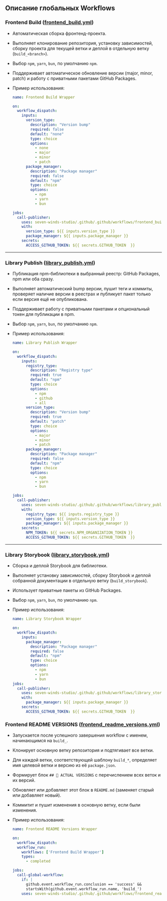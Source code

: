 ## Описание глобальных Workflows

### Frontend Build ([frontend_build.yml](../.github/workflows/frontend_build.yml))

- Автоматическая сборка фронтенд-проекта.
- Выполняет клонирование репозитория, установку зависимостей, сборку проекта для текущей ветки и деплой в отдельную ветку (`build_<branch>`).
- Выбор `npm`, `yarn`, `bun`, по умолчанию `npm`.
- Поддерживает автоматическое обновление версии (major, minor, patch) и работу с приватными пакетами GitHub Packages.

- Пример использования:

  ```yml
  name: Frontend Build Wrapper

  on:
    workflow_dispatch:
      inputs:
        version_type:
          description: "Version bump"
          required: false
          default: "none"
          type: choice
          options:
            - none
            - major
            - minor
            - patch
        package_manager:
          description: "Package manager"
          required: false
          default: "npm"
          type: choice
          options:
            - npm
            - yarn
            - bun

  jobs:
    call-publisher:
      uses: seven-winds-studio/.github/.github/workflows/frontend_build.yml@main
      with:
        version_type: ${{ inputs.version_type }}
        package_manager: ${{ inputs.package_manager }}
      secrets:
        ACCESS_GITHUB_TOKEN: ${{ secrets.GITHUB_TOKEN  }}
  ```

---

### Library Publish ([library_publish.yml](../.github/workflows/library_publish.yml))

- Публикация npm-библиотеки в выбранный реестр: GitHub Packages, npm или оба сразу.
- Выполняет автоматический bump версии, пушит теги и коммиты, проверяет наличие версии в реестрах и публикует пакет только если версия ещё не опубликована.
- Поддерживает работу с приватными пакетами и опциональный токен для публикации в npm.
- Выбор `npm`, `yarn`, `bun`, по умолчанию `npm`.
- Пример использования:

  ```yml
  name: Library Publish Wrapper

  on:
    workflow_dispatch:
      inputs:
        registry_type:
          description: "Registry type"
          required: true
          default: "npm"
          type: choice
          options:
            - npm
            - github
            - all
        version_type:
          description: "Version bump"
          required: true
          default: "patch"
          type: choice
          options:
            - major
            - minor
            - patch
        package_manager:
          description: "Package manager"
          required: false
          default: "npm"
          type: choice
          options:
            - npm
            - yarn
            - bun

  jobs:
    call-publisher:
      uses: seven-winds-studio/.github/.github/workflows/library_publish.yml@main
      with:
        registry_type: ${{ inputs.registry_type }}
        version_type: ${{ inputs.version_type }}
        package_manager: ${{ inputs.package_manager }}
      secrets:
        NPM_TOKEN: ${{ secrets.NPM_ORGANIZATION_TOKEN }}
        ACCESS_GITHUB_TOKEN: ${{ secrets.GITHUB_TOKEN  }}
  ```

---

### Library Storybook ([library_storybook.yml](../.github/workflows/library_storybook.yml))

- Сборка и деплой Storybook для библиотеки.
- Выполняет установку зависимостей, сборку Storybook и деплой собранной документации в отдельную ветку (`build_storybook`).
- Использует приватные пакеты из GitHub Packages.
- Выбор `npm`, `yarn`, `bun`, по умолчанию `npm`.
- Пример использования:

  ```yml
  name: Library Storybook Wrapper

  on:
    workflow_dispatch:
      inputs:
        package_manager:
          description: "Package manager"
          required: false
          default: "npm"
          type: choice
          options:
            - npm
            - yarn
            - bun
  jobs:
    call-publisher:
      uses: seven-winds-studio/.github/.github/workflows/library_storybook.yml@main
      with:
        package_manager: ${{ inputs.package_manager }}
      secrets:
        ACCESS_GITHUB_TOKEN: ${{ secrets.GITHUB_TOKEN  }}
  ```

### Frontend README VERSIONS ([frontend_readme_versions.yml](../.github/workflows/frontend_readme_versions.yml))
- Запускается после успешного завершения workflow с именем, начинающимся на `build_`.
- Клонирует основную ветку репозитория и подтягивает все ветки.
- Для каждой ветки, соответствующей шаблону `build_*`, определяет имя целевой ветки и версию из её `package.json`.
- Формирует блок `## 🚀 ACTUAL VERSIONS` с перечислением всех веток и их версий.
- Обновляет или добавляет этот блок в `README.md` (заменяет старый или добавляет новый).
- Коммитит и пушит изменения в основную ветку, если были изменения.
- Пример использования:

  ```yml
  name: Frontend README Versions Wrapper

  on:
    workflow_dispatch:
    workflow_run:
      workflows: ['Frontend Build Wrapper']
      types:
        - completed

  jobs:
    call-global-workflow:
      if: |
        github.event.workflow_run.conclusion == 'success' &&
        startsWith(github.event.workflow_run.name, 'build_')
      uses: seven-winds-studio/.github/.github/workflows/frontend_readme_versions.yml@main
  ```